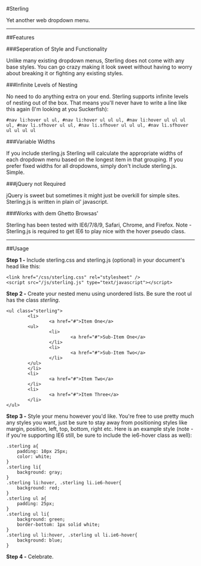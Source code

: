 #Sterling

Yet another web dropdown menu.

---

##Features

###Seperation of Style and Functionality

Unlike many existing dropdown menus, Sterling does not come with any base styles. You can go crazy making it look sweet without having to worry about breaking it or fighting any existing styles.

###Infinite Levels of Nesting

No need to do anything extra on your end. Sterling supports infinite levels of nesting out of the box. That means you'll never have to write a line like this again (I'm looking at you Suckerfish): 

    #nav li:hover ul ul, #nav li:hover ul ul ul, #nav li:hover ul ul ul ul, #nav li.sfhover ul ul, #nav li.sfhover ul ul ul, #nav li.sfhover ul ul ul ul 

###Variable Widths

If you include sterling.js Sterling will calculate the appropriate widths of each dropdown menu based on the longest item in that grouping. If you prefer fixed widths for all dropdowns, simply don't include sterling.js. Simple.

###jQuery not Required

jQuery is sweet but sometimes it might just be overkill for simple sites. Sterling.js is written in plain ol' javascript. 

###Works with dem Ghetto Browsas'

Sterling has been tested with IE6/7/8/9, Safari, Chrome, and Firefox. Note - Sterling.js is required to get IE6 to play nice with the hover pseudo class.

---

##Usage

**Step 1 -** Include sterling.css and sterling.js (optional) in your document's head like this:

```
<link href="/css/sterling.css" rel="stylesheet" />
<script src="/js/sterling.js" type="text/javascript"></script>
``` 

**Step 2 -** Create your nested menu using unordered lists. Be sure the root ul has the class *sterling*.

```
<ul class="sterling">
        <li>
                <a href="#">Item One</a>
		<ul>
		        <li>
		                <a href="#">Sub-Item One</a>
		        </li>
		        <li>
		                <a href="#">Sub-Item Two</a>
		        </li>
		</ul>
        </li>
        <li>
                <a href="#">Item Two</a>
        </li>
        <li>
                <a href="#">Item Three</a>
        </li>
</ul>
```

**Step 3 -** Style your menu however you'd like. You're free to use pretty much any styles you want, just be sure to stay away from positioning styles like margin, position, left, top, bottom, right etc. Here is an example style (note - if you're supporting IE6 still, be sure to include the ie6-hover class as well):

```
.sterling a{
	padding: 10px 25px;
	color: white;
}
.sterling li{
	background: gray;
}
.sterling li:hover, .sterling li.ie6-hover{
	background: red;
}
.sterling ul a{
	padding: 25px;
}
.sterling ul li{
	background: green;
	border-bottom: 1px solid white;
}
.sterling ul li:hover, .sterling ul li.ie6-hover{
	background: blue;
}
```

**Step 4 -** Celebrate.
